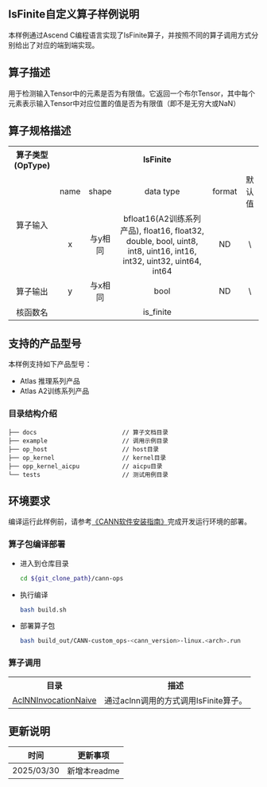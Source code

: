 ## IsFinite自定义算子样例说明 
本样例通过Ascend C编程语言实现了IsFinite算子，并按照不同的算子调用方式分别给出了对应的端到端实现。

## 算子描述
用于检测输入Tensor中的元素是否为有限值。它返回一个布尔Tensor，其中每个元素表示输入Tensor中对应位置的值是否为有限值（即不是无穷大或NaN）


## 算子规格描述
<table>
<tr><th align="center">算子类型(OpType)</th><th colspan="5" align="center">IsFinite</th></tr>
</tr>
<tr><td rowspan="2" align="center">算子输入</td><td align="center">name</td><td align="center">shape</td><td align="center">data type</td><td align="center">format</td><td align="center">默认值</td></tr>

<tr><td align="center">x</td><td align="center">与y相同</td><td align="center">bfloat16(A2训练系列产品), float16, float32, double, bool, uint8, int8, uint16, int16, int32, uint32, uint64, int64</td><td align="center">ND</td><td align="center">\</td></tr>
</tr>

<tr><td rowspan="1" align="center">算子输出</td><td align="center">y</td><td align="center">与x相同</td><td align="center">bool</td><td align="center">ND</td><td align="center">\</td></tr>

<tr><td rowspan="1" align="center">核函数名</td><td colspan="5" align="center">is_finite</td></td></tr>
</table>


## 支持的产品型号
本样例支持如下产品型号：
- Atlas 推理系列产品
- Atlas A2训练系列产品

### 目录结构介绍
```
├── docs                        // 算子文档目录
├── example                     // 调用示例目录
├── op_host                     // host目录
├── op_kernel                   // kernel目录
├── opp_kernel_aicpu            // aicpu目录
└── tests                       // 测试用例目录
```

## 环境要求
编译运行此样例前，请参考[《CANN软件安装指南》](https://hiascend.com/document/redirect/CannCommunityInstSoftware)完成开发运行环境的部署。

### 算子包编译部署
  - 进入到仓库目录

    ```bash
    cd ${git_clone_path}/cann-ops
    ```

  - 执行编译

    ```bash
    bash build.sh
    ```

  - 部署算子包

    ```bash
    bash build_out/CANN-custom_ops-<cann_version>-linux.<arch>.run
    ```
    
### 算子调用
<table>
    <th>目录</th><th>描述</th>
    <tr>
        <td><a href="./examples/AclNNInvocationNaive"> AclNNInvocationNaive</td><td>通过aclnn调用的方式调用IsFinite算子。</td>
    </tr>
</table>

## 更新说明
| 时间 | 更新事项 |
|----|------|
| 2025/03/30 | 新增本readme |